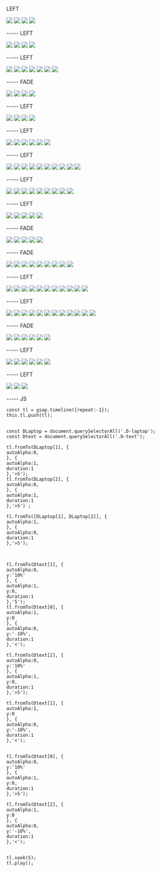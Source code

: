 LEFT

<img src = "assets/velocity/bg.png" />
<img src = "assets/velocity/slide1-1.png" />
<img src = "assets/velocity/slide1-2.png" />
<img src = "assets/velocity/logo.png" />

----- LEFT

<img src = "assets/velocity/bg.png" />
<img src = "assets/velocity/slide2-1.png" />
<img src = "assets/velocity/slide2-2.png" />
<img src = "assets/velocity/logo.png" />

----- LEFT

<img src = "assets/velocity/bg.png" />
<img src = "assets/velocity/slide3-1.png" />
<img src = "assets/velocity/slide3-2.png" />
<img src = "assets/velocity/slide3-3.png" />
<img src = "assets/velocity/slide3-4.png" />
<img src = "assets/velocity/slide3-5.png" />
<img src = "assets/velocity/logo.png" />

----- FADE

<img src = "assets/velocity/bg.png" />
<img src = "assets/velocity/slide4-1.png" />
<img src = "assets/velocity/slide4-2.png" />
<img src = "assets/velocity/logo.png" />

----- LEFT

<img src = "assets/velocity/bg.png" />
<img src = "assets/velocity/slide4-1.png" />
<img src = "assets/velocity/slide4-3.png" />
<img src = "assets/velocity/logo.png" />

----- LEFT

<img src = "assets/velocity/bg.png" />
<img src = "assets/velocity/slide5-1.png" />
<img src = "assets/velocity/slide5-2.png" />
<img src = "assets/velocity/slide5-3.png" />
<img src = "assets/velocity/slide5-4.png" />
<img src = "assets/velocity/logo.png" />

----- LEFT

<img src = "assets/velocity/bg.png" />
<img src = "assets/velocity/slide6-1.png" />
<img src = "assets/velocity/slide6-2.png" />
<img src = "assets/velocity/slide6-3.png" />
<img src = "assets/velocity/slide6-4.png" />
<img src = "assets/velocity/slide6-5.png" />
<img src = "assets/velocity/slide6-6.png" />
<img src = "assets/velocity/slide6-7.png" />
<img src = "assets/velocity/slide6-8.png" />
<img src = "assets/velocity/logo.png" />

----- LEFT

<img src = "assets/velocity/bg.png" />
<img src = "assets/velocity/slide7-1.png" />
<img src = "assets/velocity/slide7-2.png" />
<img src = "assets/velocity/slide7-3.png" />
<img src = "assets/velocity/slide7-4.png" />
<img src = "assets/velocity/slide7-5.png" />
<img src = "assets/velocity/slide7-6.png" />
<img src = "assets/velocity/slide7-7.png" />
<img src = "assets/velocity/logo.png" />

----- LEFT

<img src = "assets/velocity/bg.png" />
<img src = "assets/velocity/slide8-1.png" />
<img src = "assets/velocity/slide8-2.png" />
<img src = "assets/velocity/slide8-3.png" />
<img src = "assets/velocity/logo.png" />

----- FADE

<img src = "assets/velocity/bg.png" />
<img src = "assets/velocity/slide9-1.png" />
<img src = "assets/velocity/slide9-2.png" />
<img src = "assets/velocity/slide9-3.png" />
<img src = "assets/velocity/logo.png" />


----- FADE

<img src = "assets/velocity/bg.png" />
<img src = "assets/velocity/slide10-1.png" />
<img src = "assets/velocity/slide10-2.png" />
<img src = "assets/velocity/slide10-3.png" />
<img src = "assets/velocity/slide10-4.png" />
<img src = "assets/velocity/slide10-5.png" />
<img src = "assets/velocity/slide10-6.png" />
<img src = "assets/velocity/slide9-3.png" />
<img src = "assets/velocity/logo.png" />



----- LEFT



<img src = "assets/velocity/bg.png" />
<img src = "assets/velocity/slide10-6.png" />
<img src = "assets/velocity/slide11-1.png" />
<img src = "assets/velocity/slide11-2.png" />
<img src = "assets/velocity/slide11-3.png" />
<img src = "assets/velocity/slide11-4.png" />
<img src = "assets/velocity/slide11-5.png" />
<img src = "assets/velocity/slide11-6.png" />
<img src = "assets/velocity/slide11-7.png" />
<img src = "assets/velocity/slide9-3.png" />
<img src = "assets/velocity/logo.png" />


----- LEFT


<img src = "assets/velocity/bg.png" />
<img src = "assets/velocity/slide12-1.png" />
<img src = "assets/velocity/slide12-2.png" />
<img src = "assets/velocity/slide12-3.png" />
<img class = 'D-laptop' src = "assets/velocity/slide12-4.png" />
<img class = 'D-text' src = "assets/velocity/slide12-5.png" />
<img class = 'D-laptop' src = "assets/velocity/slide12-6.png" />
<img class = 'D-text' src = "assets/velocity/slide12-7.png" />
<img class = 'D-laptop' src = "assets/velocity/slide12-8.png" />
<img class = 'D-text' src = "assets/velocity/slide12-9.png" />
<img src = "assets/velocity/slide12-10.png" />
<img src = "assets/velocity/logo.png" />


----- FADE

<img src = "assets/velocity/bg.png" />
<img src = "assets/velocity/slide13-1.png" />
<img src = "assets/velocity/slide13-2.png" />
<img src = "assets/velocity/slide13-3.png" />
<img src = "assets/velocity/slide13-4.png" />
<img src = "assets/velocity/logo.png" />

----- LEFT

<img src = "assets/velocity/bg.png" />
<img src = "assets/velocity/slide13-1.png" />
<img src = "assets/velocity/slide13-3.png" />
<img src = "assets/velocity/slide13-5.png" />
<img src = "assets/velocity/slide13-6.png" />
<img src = "assets/velocity/logo.png" />


----- LEFT

<img src = "assets/velocity/bg.png" />
<img src = "assets/velocity/slide14-1.png" />
<img src = "assets/velocity/logo.png" />

----- JS


    const tl = gsap.timeline({repeat:-1});
    this.tl.push(tl);


    const DLaptop = document.querySelectorAll('.D-laptop');
    const Dtext = document.querySelectorAll('.D-text');

    tl.fromTo(DLaptop[1], {
    autoAlpha:0,
    }, {
    autoAlpha:1,
    duration:1
    },'>5');
    tl.fromTo(DLaptop[2], {
    autoAlpha:0,
    }, {
    autoAlpha:1,
    duration:1
    },'>5') ;

    tl.fromTo([DLaptop[1], DLaptop[2]], {
    autoAlpha:1,
    }, {
    autoAlpha:0,
    duration:1
    },'>5');



    tl.fromTo(Dtext[1], {
    autoAlpha:0,
    y:'10%'
    }, {
    autoAlpha:1,
    y:0,
    duration:1
    },'5');
    tl.fromTo(Dtext[0], {
    autoAlpha:1,
    y:0
    }, {
    autoAlpha:0,
    y:'-10%',
    duration:1
    },'<');

    tl.fromTo(Dtext[2], {
    autoAlpha:0,
    y:'10%'
    }, {
    autoAlpha:1,
    y:0,
    duration:1
    },'>5');

    tl.fromTo(Dtext[1], {
    autoAlpha:1,
    y:0
    }, {
    autoAlpha:0,
    y:'-10%',
    duration:1
    },'<');


    tl.fromTo(Dtext[0], {
    autoAlpha:0,
    y:'10%'
    }, {
    autoAlpha:1,
    y:0,
    duration:1
    },'>5');

    tl.fromTo(Dtext[2], {
    autoAlpha:1,
    y:0
    }, {
    autoAlpha:0,
    y:'-10%',
    duration:1
    },'<');


    tl.seek(5);
    tl.play();

